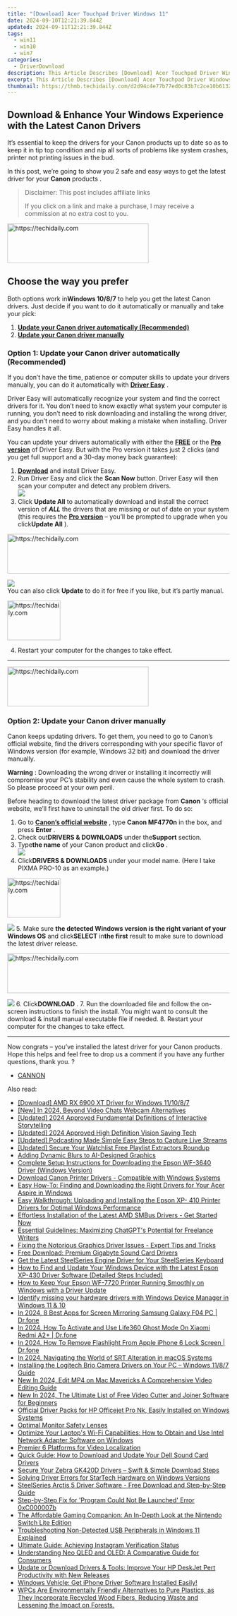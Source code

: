 ```yaml
---
title: "[Download] Acer Touchpad Driver Windows 11"
date: 2024-09-10T12:21:39.844Z
updated: 2024-09-11T12:21:39.844Z
tags:
  - win11
  - win10
  - win7
categories:
  - DriverDownload
description: This Article Describes [Download] Acer Touchpad Driver Windows 11
excerpt: This Article Describes [Download] Acer Touchpad Driver Windows 11
thumbnail: https://thmb.techidaily.com/d2d94c4e77b77ed0c83b7c2ce10b6132329d863043aff159270d3e923d41f323.jpg
---
```


## Download & Enhance Your Windows Experience with the Latest Canon Drivers

It’s essential to keep the drivers for your Canon products up to date so as to keep it in tip top condition and nip all sorts of problems like system crashes, printer not printing issues in the bud.

 In this post, we’re going to show you 2 safe and easy ways to get the latest driver for your **Canon** products .


>  Disclaimer: This post includes affiliate links
>
>  If you click on a link and make a purchase, I may receive a commission at no extra cost to you.
>







<!-- affiliate ads begin -->
<a href="https://bluettius.sjv.io/c/5597632/2139109/17108" target="_top" id="2139109">
  <img src="//a.impactradius-go.com/display-ad/17108-2139109" border="0" alt="https://techidaily.com" width="320" height="90"/>
</a>
<img height="0" width="0" src="https://bluettius.sjv.io/i/5597632/2139109/17108" style="position:absolute;visibility:hidden;" border="0" />
<!-- affiliate ads end -->




## Choose the way you prefer

 Both options work in**Windows 10/8/7** to help you get the latest Canon drivers. Just decide if you want to do it automatically or manually and take your pick:

1. [**Update your Canon driver automatically (Recommended)**](https://www.drivereasy.com/knowledge/canon-drivers-download-update-for-windows-easily/#O1)
2. [**Update your Canon driver manually**](https://tools.techidaily.com/drivereasy/download/)

### **Option 1: Update your Canon driver automatically (Recommended)**

 If you don’t have the time, patience or computer skills to update your drivers manually, you can do it automatically with **[Driver Easy](https://tools.techidaily.com/drivereasy/download/)**  .

 Driver Easy will automatically recognize your system and find the correct drivers for it. You don’t need to know exactly what system your computer is running, you don’t need to risk downloading and installing the wrong driver, and you don’t need to worry about making a mistake when installing. Driver Easy handles it all.

 You can update your drivers automatically with either the **[FREE](https://tools.techidaily.com/drivereasy/download/)**  or the **[Pro version](https://tools.techidaily.com/drivereasy/download/)**  of Driver Easy. But with the Pro version it takes just 2 clicks (and you get full support and a 30-day money back guarantee):

1. **[Download](https://tools.techidaily.com/drivereasy/download/)**  and install Driver Easy.
2. Run Driver Easy and click the **Scan Now** button. Driver Easy will then scan your computer and detect any problem drivers.  
![](https://images.drivereasy.com/wp-content/uploads/2018/11/img_5bfa3c58d6f96.jpg)
3. Click **Update All** to automatically download and install the correct version of **_ALL_**  the drivers that are missing or out of date on your system (this requires the **[Pro version](https://tools.techidaily.com/drivereasy/download/)**  – you’ll be prompted to upgrade when you click**Update All** ).  




<!-- affiliate ads begin -->
<a href="https://ephamedtechinc.pxf.io/c/5597632/2139322/26400" target="_top" id="2139322">
  <img src="//a.impactradius-go.com/display-ad/26400-2139322" border="0" alt="https://techidaily.com" width="728" height="90"/>
</a>
<img height="0" width="0" src="https://ephamedtechinc.pxf.io/i/5597632/2139322/26400" style="position:absolute;visibility:hidden;" border="0" />
<!-- affiliate ads end -->




![](https://images.drivereasy.com/wp-content/uploads/2018/11/img_5bfa45fe434fd.jpg)  
 You can also click **Update** to do it for free if you like, but it’s partly manual.




<!-- affiliate ads begin -->
<a href="https://aligracehair.sjv.io/c/5597632/2135350/19272" target="_top" id="2135350">
  <img src="//a.impactradius-go.com/display-ad/19272-2135350" border="0" alt="https://techidaily.com" width="120" height="90"/>
</a>
<img height="0" width="0" src="https://aligracehair.sjv.io/i/5597632/2135350/19272" style="position:absolute;visibility:hidden;" border="0" />
<!-- affiliate ads end -->




4. Restart your computer for the changes to take effect.

---





<!-- affiliate ads begin -->
<a href="https://aligracehair.sjv.io/c/5597632/2135371/19272" target="_top" id="2135371">
  <img src="//a.impactradius-go.com/display-ad/19272-2135371" border="0" alt="https://techidaily.com" width="320" height="90"/>
</a>
<img height="0" width="0" src="https://aligracehair.sjv.io/i/5597632/2135371/19272" style="position:absolute;visibility:hidden;" border="0" />
<!-- affiliate ads end -->




### **Option 2: Update your Canon driver manually**

 Canon keeps updating drivers. To get them, you need to go to Canon’s official website, find the drivers corresponding with your specific flavor of Windows version (for example, Windows 32 bit) and download the driver manually.

**Warning** : Downloading the wrong driver or installing it incorrectly will compromise your PC’s stability and even cause the whole system to crash. So please proceed at your own peril.

Before heading to download the latest driver package from **Canon**  ‘s official website, we’ll first have to uninstall the old driver first. To do so:

1. Go to **[Canon’s official website](https://www.usa.canon.com/internet/portal/us/home)** , type **Canon MF4770n**  in the box, and press   **Enter** .
2. Check out**DRIVERS & DOWNLOADS** under the**Support** section.
3. Type**the name** of your Canon product and click**Go** .  
![](https://images.drivereasy.com/wp-content/uploads/2018/11/img_5bfa46ed741fe.jpg)
4. Click**DRIVERS & DOWNLOADS** under your model name. (Here I take PIXMA PRO-10 as an example.)  




<!-- affiliate ads begin -->
<a href="https://aligracehair.sjv.io/c/5597632/2115925/19272" target="_top" id="2115925">
  <img src="//a.impactradius-go.com/display-ad/19272-2115925" border="0" alt="https://techidaily.com" width="120" height="90"/>
</a>
<img height="0" width="0" src="https://aligracehair.sjv.io/i/5597632/2115925/19272" style="position:absolute;visibility:hidden;" border="0" />
<!-- affiliate ads end -->




![](https://images.drivereasy.com/wp-content/uploads/2018/11/img_5bfa47aad220c.jpg)
5. Make sure **the detected Windows version is the right variant of your Windows OS** and click**SELECT** in**the first** result to make sure to download the latest driver release.  




<!-- affiliate ads begin -->
<a href="https://ephamedtechinc.pxf.io/c/5597632/2130530/26400" target="_top" id="2130530">
  <img src="//a.impactradius-go.com/display-ad/26400-2130530" border="0" alt="https://techidaily.com" width="728" height="90"/>
</a>
<img height="0" width="0" src="https://ephamedtechinc.pxf.io/i/5597632/2130530/26400" style="position:absolute;visibility:hidden;" border="0" />
<!-- affiliate ads end -->




![](https://images.drivereasy.com/wp-content/uploads/2018/11/img_5bfa4841af5d5.jpg)
6. Click**DOWNLOAD** .
7. Run the downloaded file and follow the on-screen instructions to finish the install. You might want to consult the download & install manual executable file if needed.
8. Restart your computer for the changes to take effect.

---

 Now congrats – you’ve installed the latest driver for your Canon products. Hope this helps and feel free to drop us a comment if you have any further questions, thank you. ?

* [CANNON](https://tools.techidaily.com/drivereasy/download/)

<ins class="adsbygoogle"
     style="display:block"
     data-ad-format="autorelaxed"
     data-ad-client="ca-pub-7571918770474297"
     data-ad-slot="1223367746"></ins>



<ins class="adsbygoogle"
     style="display:block"
     data-ad-client="ca-pub-7571918770474297"
     data-ad-slot="8358498916"
     data-ad-format="auto"
     data-full-width-responsive="true"></ins>





<span class="atpl-alsoreadstyle">Also read:</span>
<div><ul>
<li><a href="https://win-amazing.techidaily.com/download-amd-rx-6900-xt-driver-for-windows-111087/"><u>[Download] AMD RX 6900 XT Driver for Windows 11/10/8/7</u></a></li>
<li><a href="https://screen-video-capture.techidaily.com/new-in-2024-beyond-video-chats-webcam-alternatives/"><u>[New] In 2024, Beyond Video Chats Webcam Alternatives</u></a></li>
<li><a href="https://fox-cloud.techidaily.com/updated-2024-approved-fundamental-definitions-of-interactive-storytelling/"><u>[Updated] 2024 Approved Fundamental Definitions of Interactive Storytelling</u></a></li>
<li><a href="https://visual-screen-recording.techidaily.com/updated-2024-approved-high-definition-vision-saving-tech/"><u>[Updated] 2024 Approved High Definition Vision Saving Tech</u></a></li>
<li><a href="https://extra-approaches.techidaily.com/updated-podcasting-made-simple-easy-steps-to-capture-live-streams/"><u>[Updated] Podcasting Made Simple Easy Steps to Capture Live Streams</u></a></li>
<li><a href="https://facebook-video-share.techidaily.com/updated-secure-your-watchlist-free-playlist-extractors-roundup/"><u>[Updated] Secure Your Watchlist Free Playlist Extractors Roundup</u></a></li>
<li><a href="https://extra-lessons.techidaily.com/adding-dynamic-blurs-to-ai-designed-graphics/"><u>Adding Dynamic Blurs to AI-Designed Graphics</u></a></li>
<li><a href="https://win-amazing.techidaily.com/complete-setup-instructions-for-downloading-the-epson-wf-3640-driver-windows-version/"><u>Complete Setup Instructions for Downloading the Epson WF-3640 Driver (Windows Version)</u></a></li>
<li><a href="https://win-amazing.techidaily.com/download-canon-printer-drivers-compatible-with-windows-systems/"><u>Download Canon Printer Drivers - Compatible with Windows Systems</u></a></li>
<li><a href="https://win-amazing.techidaily.com/easy-how-to-finding-and-downloading-the-right-drivers-for-your-acer-aspire-in-windows/"><u>Easy How-To: Finding and Downloading the Right Drivers for Your Acer Aspire in Windows</u></a></li>
<li><a href="https://win-amazing.techidaily.com/easy-walkthrough-uploading-and-installing-the-epson-xp-410-printer-drivers-for-optimal-windows-performance/"><u>Easy Walkthrough: Uploading and Installing the Epson XP- 410 Printer Drivers for Optimal Windows Performance</u></a></li>
<li><a href="https://win-amazing.techidaily.com/effortless-installation-of-the-latest-amd-smbus-drivers-get-started-now/"><u>Effortless Installation of the Latest AMD SMBus Drivers - Get Started Now</u></a></li>
<li><a href="https://tech-revival.techidaily.com/essential-guidelines-maximizing-chatgpts-potential-for-freelance-writers/"><u>Essential Guidelines: Maximizing ChatGPT's Potential for Freelance Writers</u></a></li>
<li><a href="https://win-amazing.techidaily.com/fixing-the-notorious-graphics-driver-issues-expert-tips-and-tricks/"><u>Fixing the Notorious Graphics Driver Issues - Expert Tips and Tricks</u></a></li>
<li><a href="https://win-amazing.techidaily.com/free-download-premium-gigabyte-sound-card-drivers/"><u>Free Download: Premium Gigabyte Sound Card Drivers</u></a></li>
<li><a href="https://win-amazing.techidaily.com/get-the-latest-steelseries-engine-driver-for-your-steelseries-keyboard/"><u>Get the Latest SteelSeries Engine Driver for Your SteelSeries Keyboard</u></a></li>
<li><a href="https://win-amazing.techidaily.com/how-to-find-and-update-your-windows-device-with-the-latest-epson-xp-430-driver-software-detailed-steps-included/"><u>How to Find and Update Your Windows Device with the Latest Epson XP-430 Driver Software (Detailed Steps Included)</u></a></li>
<li><a href="https://win-amazing.techidaily.com/how-to-keep-your-epson-wf-7720-printer-running-smoothly-on-windows-with-a-driver-update/"><u>How to Keep Your Epson WF-7720 Printer Running Smoothly on Windows with a Driver Update</u></a></li>
<li><a href="https://review-topics.techidaily.com/identify-missing-your-hardware-drivers-with-windows-device-manager-in-windows-11-and-10-by-drivereasy-guide/"><u>Identify missing your hardware drivers with Windows Device Manager in Windows 11 & 10</u></a></li>
<li><a href="https://screen-mirror.techidaily.com/in-2024-8-best-apps-for-screen-mirroring-samsung-galaxy-f04-pc-drfone-by-drfone-android/"><u>In 2024, 8 Best Apps for Screen Mirroring Samsung Galaxy F04 PC | Dr.fone</u></a></li>
<li><a href="https://fix-guide.techidaily.com/in-2024-how-to-activate-and-use-life360-ghost-mode-on-xiaomi-redmi-a2plus-drfone-by-drfone-virtual-android/"><u>In 2024, How To Activate and Use Life360 Ghost Mode On Xiaomi Redmi A2+ | Dr.fone</u></a></li>
<li><a href="https://iphone-unlock.techidaily.com/in-2024-how-to-remove-flashlight-from-apple-iphone-6-lock-screen-drfone-by-drfone-ios/"><u>In 2024, How To Remove Flashlight From Apple iPhone 6 Lock Screen | Dr.fone</u></a></li>
<li><a href="https://extra-approaches.techidaily.com/in-2024-navigating-the-world-of-srt-alteration-in-macos-systems/"><u>In 2024, Navigating the World of SRT Alteration in macOS Systems</u></a></li>
<li><a href="https://win-amazing.techidaily.com/installing-the-logitech-brio-camera-drivers-on-your-pc-windows-1187-guide/"><u>Installing the Logitech Brio Camera Drivers on Your PC – Windows 11/8/7 Guide</u></a></li>
<li><a href="https://ai-video-apps.techidaily.com/new-in-2024-edit-mp4-on-mac-mavericks-a-comprehensive-video-editing-guide/"><u>New In 2024, Edit MP4 on Mac Mavericks A Comprehensive Video Editing Guide</u></a></li>
<li><a href="https://video-content-creator.techidaily.com/new-in-2024-the-ultimate-list-of-free-video-cutter-and-joiner-software-for-beginners/"><u>New In 2024, The Ultimate List of Free Video Cutter and Joiner Software for Beginners</u></a></li>
<li><a href="https://win-amazing.techidaily.com/official-driver-packs-for-hp-officejet-pro-nk-easily-installed-on-windows-systems/"><u>Official Driver Packs for HP Officejet Pro Nk, Easily Installed on Windows Systems</u></a></li>
<li><a href="https://games-able.techidaily.com/optimal-monitor-safety-lenses/"><u>Optimal Monitor Safety Lenses</u></a></li>
<li><a href="https://win-amazing.techidaily.com/optimize-your-laptops-wi-fi-capabilities-how-to-obtain-and-use-intel-network-adapter-software-on-windows/"><u>Optimize Your Laptop's Wi-Fi Capabilities: How to Obtain and Use Intel Network Adapter Software on Windows</u></a></li>
<li><a href="https://extra-tips.techidaily.com/premier-6-platforms-for-video-localization/"><u>Premier 6 Platforms for Video Localization</u></a></li>
<li><a href="https://win-amazing.techidaily.com/quick-guide-how-to-download-and-update-your-dell-sound-card-drivers/"><u>Quick Guide: How to Download and Update Your Dell Sound Card Drivers</u></a></li>
<li><a href="https://win-amazing.techidaily.com/secure-your-zebra-gk420d-drivers-swift-and-simple-download-steps/"><u>Secure Your Zebra GK420D Drivers – Swift & Simple Download Steps</u></a></li>
<li><a href="https://win-amazing.techidaily.com/solving-driver-errors-for-startech-hardware-on-windows-versions/"><u>Solving Driver Errors for StarTech Hardware on Windows Versions</u></a></li>
<li><a href="https://win-amazing.techidaily.com/steelseries-arctis-5-driver-software-free-download-and-step-by-step-guide/"><u>SteelSeries Arctis 5 Driver Software - Free Download and Step-by-Step Guide</u></a></li>
<li><a href="https://common-error.techidaily.com/step-by-step-fix-for-program-could-not-be-launched-error-0xc000007b/"><u>Step-by-Step Fix for 'Program Could Not Be Launched' Error 0xC000007b</u></a></li>
<li><a href="https://win-amazing.techidaily.com/the-affordable-gaming-companion-an-in-depth-look-at-the-nintendo-switch-lite-edition/"><u>The Affordable Gaming Companion: An In-Depth Look at the Nintendo Switch Lite Edition</u></a></li>
<li><a href="https://driver-download.techidaily.com/troubleshooting-non-detected-usb-peripherals-in-windows-11-explained/"><u>Troubleshooting Non-Detected USB Peripherals in Windows 11 Explained</u></a></li>
<li><a href="https://techtrends.techidaily.com/ultimate-guide-achieving-instagram-verification-status/"><u>Ultimate Guide: Achieving Instagram Verification Status</u></a></li>
<li><a href="https://tech-recovery.techidaily.com/understanding-neo-qled-and-oled-a-comparative-guide-for-consumers/"><u>Understanding Neo QLED and OLED: A Comparative Guide for Consumers</u></a></li>
<li><a href="https://win-amazing.techidaily.com/update-or-download-drivers-and-tools-improve-your-hp-deskjet-pert-productivity-with-new-releases/"><u>Update or Download Drivers & Tools: Improve Your HP DeskJet Pert Productivity with New Releases</u></a></li>
<li><a href="https://win-amazing.techidaily.com/1722975934932-windows-vehicle-get-iphone-driver-software-installed-easily/"><u>Windows Vehicle: Get iPhone Driver Software Installed Easily!</u></a></li>
<li><a href="https://win-amazing.techidaily.com/wpcs-are-environmentally-friendly-alternatives-to-pure-plastics-as-they-incorporate-recycled-wood-fibers-reducing-waste-and-lessening-the-impact-on-forests.103/"><u>WPCs Are Environmentally Friendly Alternatives to Pure Plastics, as They Incorporate Recycled Wood Fibers, Reducing Waste and Lessening the Impact on Forests.</u></a></li>
</ul></div>




